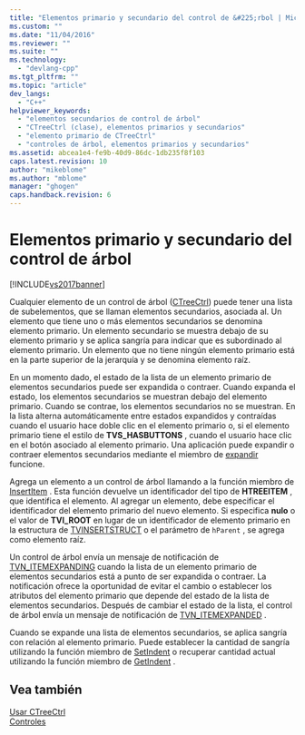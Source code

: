 ```yaml
---
title: "Elementos primario y secundario del control de &#225;rbol | Microsoft Docs"
ms.custom: ""
ms.date: "11/04/2016"
ms.reviewer: ""
ms.suite: ""
ms.technology: 
  - "devlang-cpp"
ms.tgt_pltfrm: ""
ms.topic: "article"
dev_langs: 
  - "C++"
helpviewer_keywords: 
  - "elementos secundarios de control de árbol"
  - "CTreeCtrl (clase), elementos primarios y secundarios"
  - "elemento primario de CTreeCtrl"
  - "controles de árbol, elementos primarios y secundarios"
ms.assetid: abcea1e4-fe9b-40d9-86dc-1db235f8f103
caps.latest.revision: 10
author: "mikeblome"
ms.author: "mblome"
manager: "ghogen"
caps.handback.revision: 6
---
```

# Elementos primario y secundario del control de &#225;rbol
[!INCLUDE[vs2017banner](../assembler/inline/includes/vs2017banner.md)]

Cualquier elemento de un control de árbol \([CTreeCtrl](../mfc/reference/ctreectrl-class.md)\) puede tener una lista de subelementos, que se llaman elementos secundarios, asociada al.  Un elemento que tiene uno o más elementos secundarios se denomina elemento primario.  Un elemento secundario se muestra debajo de su elemento primario y se aplica sangría para indicar que es subordinado al elemento primario.  Un elemento que no tiene ningún elemento primario está en la parte superior de la jerarquía y se denomina elemento raíz.  
  
 En un momento dado, el estado de la lista de un elemento primario de elementos secundarios puede ser expandida o contraer.  Cuando expanda el estado, los elementos secundarios se muestran debajo del elemento primario.  Cuando se contrae, los elementos secundarios no se muestran.  En la lista alterna automáticamente entre estados expandidos y contraídas cuando el usuario hace doble clic en el elemento primario o, si el elemento primario tiene el estilo de **TVS\_HASBUTTONS** , cuando el usuario hace clic en el botón asociado al elemento primario.  Una aplicación puede expandir o contraer elementos secundarios mediante el miembro de [expandir](../Topic/CTreeCtrl::Expand.md) funcione.  
  
 Agrega un elemento a un control de árbol llamando a la función miembro de [InsertItem](../Topic/CTreeCtrl::InsertItem.md) .  Esta función devuelve un identificador del tipo de **HTREEITEM** , que identifica el elemento.  Al agregar un elemento, debe especificar el identificador del elemento primario del nuevo elemento.  Si especifica **nulo** o el valor de **TVI\_ROOT** en lugar de un identificador de elemento primario en la estructura de [TVINSERTSTRUCT](http://msdn.microsoft.com/library/windows/desktop/bb773452) o el parámetro de `hParent` , se agrega como elemento raíz.  
  
 Un control de árbol envía un mensaje de notificación de [TVN\_ITEMEXPANDING](http://msdn.microsoft.com/library/windows/desktop/bb773537) cuando la lista de un elemento primario de elementos secundarios está a punto de ser expandida o contraer.  La notificación ofrece la oportunidad de evitar el cambio o establecer los atributos del elemento primario que depende del estado de la lista de elementos secundarios.  Después de cambiar el estado de la lista, el control de árbol envía un mensaje de notificación de [TVN\_ITEMEXPANDED](http://msdn.microsoft.com/library/windows/desktop/bb773533) .  
  
 Cuando se expande una lista de elementos secundarios, se aplica sangría con relación al elemento primario.  Puede establecer la cantidad de sangría utilizando la función miembro de [SetIndent](../Topic/CTreeCtrl::SetIndent.md) o recuperar cantidad actual utilizando la función miembro de [GetIndent](../Topic/CTreeCtrl::GetIndent.md) .  
  
## Vea también  
 [Usar CTreeCtrl](../mfc/using-ctreectrl.md)   
 [Controles](../mfc/controls-mfc.md)